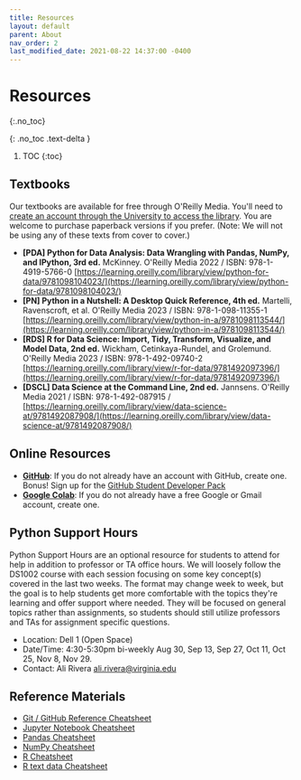 ```yaml
---
title: Resources
layout: default
parent: About
nav_order: 2
last_modified_date: 2021-08-22 14:37:00 -0400
---
```


# Resources
{:.no_toc}

{: .no_toc .text-delta }

1. TOC
{:toc}

## Textbooks

Our textbooks are available for free through O'Reilly Media. You'll need to [create an account through the University to access the library](https://nmagee.github.io/ds1002/about/oreilly.html). You are welcome to purchase paperback versions if you prefer. (Note: We will not be using any of these texts from cover to cover.)

- **[PDA] Python for Data Analysis: Data Wrangling with Pandas, NumPy, and IPython, 3rd ed.** McKinney. O'Reilly Media 2022 / ISBN: 978-1-4919-5766-0 [https://learning.oreilly.com/library/view/python-for-data/9781098104023/](https://learning.oreilly.com/library/view/python-for-data/9781098104023/)
- **[PN] Python in a Nutshell: A Desktop Quick Reference, 4th ed.** Martelli, Ravenscroft, et al. O'Reilly Media 2023 / ISBN: 978-1-098-11355-1 [https://learning.oreilly.com/library/view/python-in-a/9781098113544/](https://learning.oreilly.com/library/view/python-in-a/9781098113544/)
- **[RDS] R for Data Science: Import, Tidy, Transform, Visualize, and Model Data, 2nd ed.** Wickham, Cetinkaya-Rundel, and Grolemund. O'Reilly Media 2023 / ISBN: 978-1-492-09740-2 [https://learning.oreilly.com/library/view/r-for-data/9781492097396/](https://learning.oreilly.com/library/view/r-for-data/9781492097396/)
- **[DSCL] Data Science at the Command Line, 2nd ed.** Jannsens. O'Reilly Media 2021 / ISBN: 978-1-492-087915 / [https://learning.oreilly.com/library/view/data-science-at/9781492087908/](https://learning.oreilly.com/library/view/data-science-at/9781492087908/)

## Online Resources

- [**GitHub**](https://github.com/): If you do not already have an account with GitHub, create one. Bonus! Sign up for the [GitHub Student Developer Pack](https://education.github.com/pack)
- [**Google Colab**](https://colab.research.google.com/): If you do not already have a free Google or Gmail account, create one.

## Python Support Hours

Python Support Hours are an optional resource for students to attend for help in addition to professor or TA office hours. We will loosely follow the DS1002 course with each session focusing on some key concept(s) covered in the last two weeks. The format may change week to week, but the goal is to help students get more comfortable with the topics they're learning and offer support where needed. They will be focused on general topics rather than assignments, so students should still utilize professors and TAs for assignment specific questions.

- Location: Dell 1 (Open Space)
- Date/Time: 4:30-5:30pm bi-weekly Aug 30, Sep 13, Sep 27, Oct 11, Oct 25, Nov 8, Nov 29.
- Contact: Ali Rivera [ali.rivera@virginia.edu](mailto:ali.rivera@virginia.edu)

## Reference Materials

- [Git / GitHub Reference Cheatsheet](https://canvas.its.virginia.edu/courses/78571/files?preview=2505213)
- [Jupyter Notebook Cheatsheet](https://canvas.its.virginia.edu/courses/78571/files?preview=2505502)
- [Pandas Cheatsheet](https://canvas.its.virginia.edu/courses/78571/files?preview=2505505)
- [NumPy Cheatsheet](https://canvas.its.virginia.edu/courses/78571/files?preview=2505503)
- [R Cheatsheet](https://images.datacamp.com/image/upload/v1654763044/Marketing/Blog/R_Cheat_Sheet.pdf)
- [R text data Cheatsheet](https://images.datacamp.com/image/upload/v1671098754/Marketing/Blog/Working_With_Text_Data_in_R.pdf)